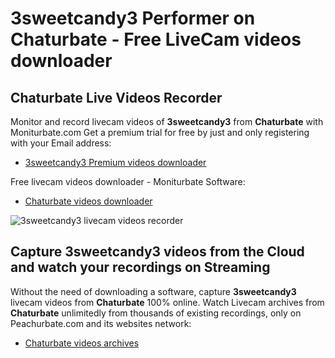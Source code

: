 # 3sweetcandy3 Performer on Chaturbate - Free LiveCam videos downloader

## Chaturbate Live Videos Recorder

Monitor and record livecam videos of **3sweetcandy3** from **Chaturbate** with Moniturbate.com
Get a premium trial for free by just and only registering with your Email address:
* [3sweetcandy3 Premium videos downloader](https://moniturbate.com/request-demo-licence-key.html)

Free livecam videos downloader - Moniturbate Software:
* [Chaturbate videos downloader](https://moniturbate.com/moniturbate-download-software.html)

![3sweetcandy3 livecam videos recorder](https://peachurnet.com/templates/moniturbate-software.png)


## Capture 3sweetcandy3 videos from the Cloud and watch your recordings on Streaming

Without the need of downloading a software, capture **3sweetcandy3** livecam videos from **Chaturbate** 100% online.
Watch Livecam archives from **Chaturbate** unlimitedly from thousands of existing recordings, only on Peachurbate.com and its websites network:
* [Chaturbate videos archives](https://peachurnet.com/)